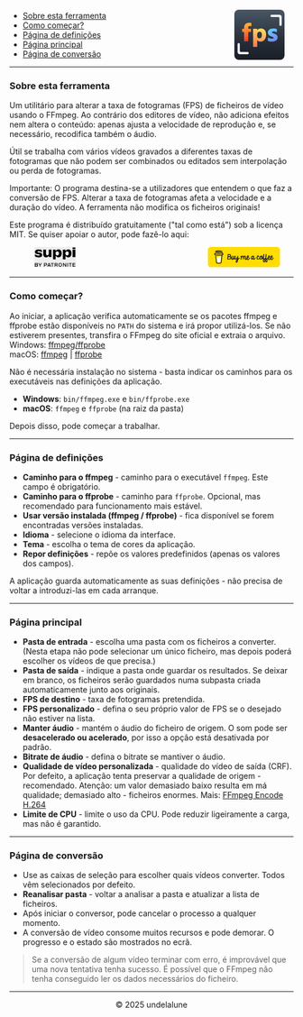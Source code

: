 <img src="logo.png" style="border-radius: 8px; float: right; margin-right:16px; margin-top:12px; height: 89px;" alt="Free FPS Logo" />

- [Sobre esta ferramenta](#about-this-tool)
- [Como começar?](#how-to-start)
- [Página de definições](#settings-page)
- [Página principal](#main-page)
- [Página de conversão](#processing-page)

---

<a id="about-this-tool"></a>
### Sobre esta ferramenta

Um utilitário para alterar a taxa de fotogramas (FPS) de ficheiros de vídeo usando o FFmpeg. Ao contrário dos editores de vídeo, não adiciona efeitos nem altera o conteúdo: apenas ajusta a velocidade de reprodução e, se necessário, recodifica também o áudio.

Útil se trabalha com vários vídeos gravados a diferentes taxas de fotogramas que não podem ser combinados ou editados sem interpolação ou perda de fotogramas.

Importante:
O programa destina-se a utilizadores que entendem o que faz a conversão de FPS. Alterar a taxa de fotogramas afeta a velocidade e a duração do vídeo. A ferramenta não modifica os ficheiros originais!

Este programa é distribuído gratuitamente ("tal como está") sob a licença MIT.
Se quiser apoiar o autor, pode fazê-lo aqui:

<a href="https://buymeacoffee.com/undelalune" target="_blank" rel="noopener" title="Go to buymeacoffee.com">
<img src="bmc-logo.svg" style="float: right; margin-right:24px; height: 36px; " alt="bmc Logo" />
</a>

<a href="https://suppi.pl/undelalune" target="_blank" rel="noopener" title="Go to suppi.pl">
<img src="suppi-logo.svg" style="margin-left:44px; height: 36px; " alt="suppi Logo" />
</a>

<br>

---

<a id="how-to-start"></a>
### Como começar?

Ao iniciar, a aplicação verifica automaticamente se os pacotes ffmpeg e ffprobe estão disponíveis no `PATH` do sistema e irá propor utilizá-los.
Se não estiverem presentes, transfira o FFmpeg do site oficial e extraia o arquivo.<br>
Windows: <a href="https://www.gyan.dev/ffmpeg/builds/ffmpeg-release-essentials.zip" target="_blank" rel="noopener" title="Download ffmpeg/ffprobe archive">ffmpeg/ffprobe</a><br>
macOS: <a href="https://evermeet.cx/ffmpeg/ffmpeg-8.0.zip" target="_blank" rel="noopener" title="Download ffmpeg">ffmpeg</a> |
<a href="https://evermeet.cx/ffmpeg/ffprobe-8.0.zip" target="_blank" rel="noopener" title="Download ffprobe archive">ffprobe</a>

Não é necessária instalação no sistema - basta indicar os caminhos para os executáveis nas definições da aplicação.

- **Windows**: `bin/ffmpeg.exe` e `bin/ffprobe.exe`
- **macOS**: `ffmpeg` e `ffprobe` (na raiz da pasta)

Depois disso, pode começar a trabalhar.

---

<a id="settings-page"></a>
### Página de definições

- **Caminho para o ffmpeg** - caminho para o executável `ffmpeg`. Este campo é obrigatório.
- **Caminho para o ffprobe** - caminho para `ffprobe`. Opcional, mas recomendado para funcionamento mais estável.
- **Usar versão instalada (ffmpeg / ffprobe)** - fica disponível se forem encontradas versões instaladas.
- **Idioma** - selecione o idioma da interface.
- **Tema** - escolha o tema de cores da aplicação.
- **Repor definições** - repõe os valores predefinidos (apenas os valores dos campos).

A aplicação guarda automaticamente as suas definições - não precisa de voltar a introduzi-las em cada arranque.

---

<a id="main-page"></a>
### Página principal

- **Pasta de entrada** - escolha uma pasta com os ficheiros a converter. (Nesta etapa não pode selecionar um único ficheiro, mas depois poderá escolher os vídeos de que precisa.)
- **Pasta de saída** - indique a pasta onde guardar os resultados. Se deixar em branco, os ficheiros serão guardados numa subpasta criada automaticamente junto aos originais.
- **FPS de destino** - taxa de fotogramas pretendida.
- **FPS personalizado** - defina o seu próprio valor de FPS se o desejado não estiver na lista.
- **Manter áudio** - mantém o áudio do ficheiro de origem. O som pode ser **desacelerado ou acelerado**, por isso a opção está desativada por padrão.
- **Bitrate de áudio** - defina o bitrate se mantiver o áudio.
- **Qualidade de vídeo personalizada** - qualidade do vídeo de saída (CRF). Por defeito, a aplicação tenta preservar a qualidade de origem - recomendado.
  Atenção: um valor demasiado baixo resulta em má qualidade; demasiado alto - ficheiros enormes. Mais: [FFmpeg Encode H.264](https://trac.ffmpeg.org/wiki/Encode/H.264)
- **Limite de CPU** - limite o uso da CPU. Pode reduzir ligeiramente a carga, mas não é garantido.

---

<a id="processing-page"></a>
### Página de conversão

- Use as caixas de seleção para escolher quais vídeos converter. Todos vêm selecionados por defeito.
- **Reanalisar pasta** - voltar a analisar a pasta e atualizar a lista de ficheiros.
- Após iniciar o conversor, pode cancelar o processo a qualquer momento.
- A conversão de vídeo consome muitos recursos e pode demorar. O progresso e o estado são mostrados no ecrã.

> Se a conversão de algum vídeo terminar com erro, é improvável que uma nova tentativa tenha sucesso.
> É possível que o FFmpeg não tenha conseguido ler os dados necessários do ficheiro.

---

<p style="text-align:center;">© 2025 undelalune</p>
